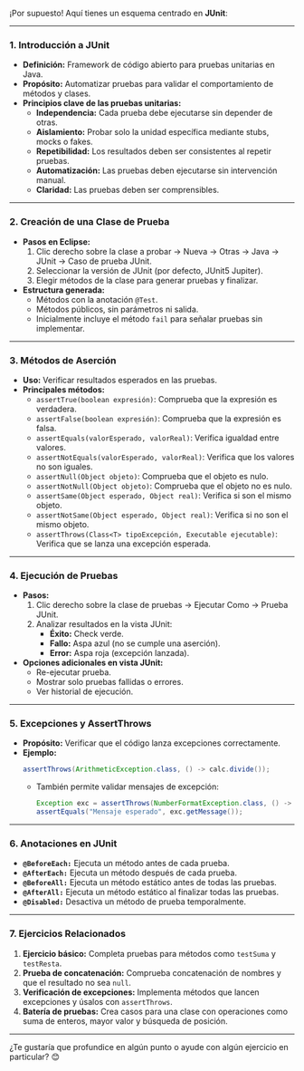 ¡Por supuesto! Aquí tienes un esquema centrado en **JUnit**:

---

### **1. Introducción a JUnit**
- **Definición:** Framework de código abierto para pruebas unitarias en Java.
- **Propósito:** Automatizar pruebas para validar el comportamiento de métodos y clases.
- **Principios clave de las pruebas unitarias:**
  - **Independencia:** Cada prueba debe ejecutarse sin depender de otras.
  - **Aislamiento:** Probar solo la unidad específica mediante stubs, mocks o fakes.
  - **Repetibilidad:** Los resultados deben ser consistentes al repetir pruebas.
  - **Automatización:** Las pruebas deben ejecutarse sin intervención manual.
  - **Claridad:** Las pruebas deben ser comprensibles.

---

### **2. Creación de una Clase de Prueba**
- **Pasos en Eclipse:**
  1. Clic derecho sobre la clase a probar -> Nueva -> Otras -> Java -> JUnit -> Caso de prueba JUnit.
  2. Seleccionar la versión de JUnit (por defecto, JUnit5 Jupiter).
  3. Elegir métodos de la clase para generar pruebas y finalizar.
- **Estructura generada:**
  - Métodos con la anotación `@Test`.
  - Métodos públicos, sin parámetros ni salida.
  - Inicialmente incluye el método `fail` para señalar pruebas sin implementar.

---

### **3. Métodos de Aserción**
- **Uso:** Verificar resultados esperados en las pruebas.
- **Principales métodos:**
  - `assertTrue(boolean expresión)`: Comprueba que la expresión es verdadera.
  - `assertFalse(boolean expresión)`: Comprueba que la expresión es falsa.
  - `assertEquals(valorEsperado, valorReal)`: Verifica igualdad entre valores.
  - `assertNotEquals(valorEsperado, valorReal)`: Verifica que los valores no son iguales.
  - `assertNull(Object objeto)`: Comprueba que el objeto es nulo.
  - `assertNotNull(Object objeto)`: Comprueba que el objeto no es nulo.
  - `assertSame(Object esperado, Object real)`: Verifica si son el mismo objeto.
  - `assertNotSame(Object esperado, Object real)`: Verifica si no son el mismo objeto.
  - `assertThrows(Class<T> tipoExcepción, Executable ejecutable)`: Verifica que se lanza una excepción esperada.

---

### **4. Ejecución de Pruebas**
- **Pasos:**
  1. Clic derecho sobre la clase de pruebas -> Ejecutar Como -> Prueba JUnit.
  2. Analizar resultados en la vista JUnit:
     - **Éxito:** Check verde.
     - **Fallo:** Aspa azul (no se cumple una aserción).
     - **Error:** Aspa roja (excepción lanzada).
- **Opciones adicionales en vista JUnit:**
  - Re-ejecutar prueba.
  - Mostrar solo pruebas fallidas o errores.
  - Ver historial de ejecución.

---

### **5. Excepciones y AssertThrows**
- **Propósito:** Verificar que el código lanza excepciones correctamente.
- **Ejemplo:** 
  ```java
  assertThrows(ArithmeticException.class, () -> calc.divide());
  ```
  - También permite validar mensajes de excepción:
    ```java
    Exception exc = assertThrows(NumberFormatException.class, () -> metodo());
    assertEquals("Mensaje esperado", exc.getMessage());
    ```

---

### **6. Anotaciones en JUnit**
- **`@BeforeEach:`** Ejecuta un método antes de cada prueba.
- **`@AfterEach:`** Ejecuta un método después de cada prueba.
- **`@BeforeAll:`** Ejecuta un método estático antes de todas las pruebas.
- **`@AfterAll:`** Ejecuta un método estático al finalizar todas las pruebas.
- **`@Disabled:`** Desactiva un método de prueba temporalmente.

---

### **7. Ejercicios Relacionados**
1. **Ejercicio básico:** Completa pruebas para métodos como `testSuma` y `testResta`.
2. **Prueba de concatenación:** Comprueba concatenación de nombres y que el resultado no sea `null`.
3. **Verificación de excepciones:** Implementa métodos que lancen excepciones y úsalos con `assertThrows`.
4. **Batería de pruebas:** Crea casos para una clase con operaciones como suma de enteros, mayor valor y búsqueda de posición.

---

¿Te gustaría que profundice en algún punto o ayude con algún ejercicio en particular? 😊
